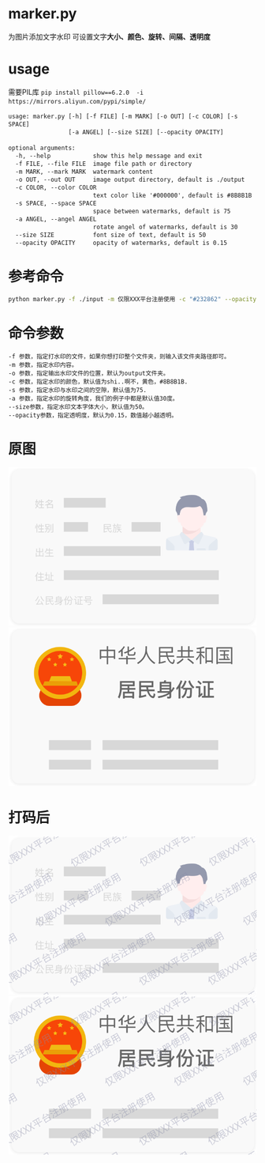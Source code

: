 # marker.py

为图片添加文字水印
可设置文字**大小、颜色、旋转、间隔、透明度**

# usage

需要PIL库 `pip install pillow==6.2.0  -i https://mirrors.aliyun.com/pypi/simple/`

```
usage: marker.py [-h] [-f FILE] [-m MARK] [-o OUT] [-c COLOR] [-s SPACE]
                 [-a ANGEL] [--size SIZE] [--opacity OPACITY]

optional arguments:
  -h, --help            show this help message and exit
  -f FILE, --file FILE  image file path or directory
  -m MARK, --mark MARK  watermark content
  -o OUT, --out OUT     image output directory, default is ./output
  -c COLOR, --color COLOR
                        text color like '#000000', default is #8B8B1B
  -s SPACE, --space SPACE
                        space between watermarks, default is 75
  -a ANGEL, --angel ANGEL
                        rotate angel of watermarks, default is 30
  --size SIZE           font size of text, default is 50
  --opacity OPACITY     opacity of watermarks, default is 0.15
```
# 参考命令
```bash
python marker.py -f ./input -m 仅限XXX平台注册使用 -c "#232862" --opacity 0.3 --size 30
```

# 命令参数
```
-f 参数，指定打水印的文件，如果你想打印整个文件夹，则输入该文件夹路径即可。
-m 参数，指定水印内容。
-o 参数，指定输出水印文件的位置，默认为output文件夹。
-c 参数，指定水印的颜色，默认值为shi..啊不，黄色，#8B8B1B.
-s 参数，指定水印与水印之间的空隙，默认值为75.
-a 参数，指定水印的旋转角度，我们的例子中都是默认值30度。
--size参数，指定水印文本字体大小，默认值为50。
--opacity参数，指定透明度，默认为0.15，数值越小越透明。
```

# 原图
![身份证正面](./input/idcard.png)
![身份证背面](./input/idcard_back.png)
# 打码后
![身份证正面](./output/idcard.png)
![身份证背面](./output/idcard_back.png)

